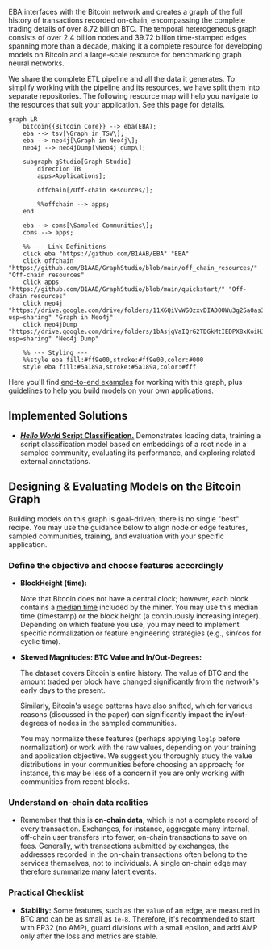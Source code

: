 EBA interfaces with the Bitcoin network and 
creates a graph of the full history of transactions recorded on-chain, 
encompassing the complete trading details of over 8.72 billion BTC.
The temporal heterogeneous graph consists of over 2.4 billion nodes and 
39.72 billion time-stamped edges spanning more than a decade, 
making it a complete resource for developing models on Bitcoin and 
a large-scale resource for benchmarking graph neural networks. 


We share the complete ETL pipeline and all the data it generates. 
To simplify working with the pipeline and its resources, 
we have split them into separate repositories. 
The following resource map will help you navigate to the resources that suit your application. 
See this page for details.


```mermaid
graph LR
    bitcoin{{Bitcoin Core}} --> eba(EBA);
    eba --> tsv[\Graph in TSV\];
    eba --> neo4j[\Graph in Neo4j\];
    neo4j --> neo4jDump[\Neo4j dump\];

    subgraph gStudio[Graph Studio]
        direction TB
        apps>Applications];

        offchain[/Off-chain Resources/];

        %%offchain --> apps;
    end

    eba --> coms[\Sampled Communities\];
    coms --> apps;    

    %% --- Link Definitions ---
    click eba "https://github.com/B1AAB/EBA" "EBA"
    click offchain "https://github.com/B1AAB/GraphStudio/blob/main/off_chain_resources/" "Off-chain resources"
    click apps "https://github.com/B1AAB/GraphStudio/blob/main/quickstart/" "Off-chain resources"
    click neo4j "https://drive.google.com/drive/folders/11X6QiVvWSOzxvDIAD0OWu3g2Sa0as3UQ?usp=sharing" "Graph in Neo4j"
    click neo4jDump "https://drive.google.com/drive/folders/1bAsjgVaIQrG2TDGkMtIEDPX8xKoiHJUf?usp=sharing" "Neo4j Dump"

    %% --- Styling ---
    %%style eba fill:#ff9e00,stroke:#ff9e00,color:#000
    style eba fill:#5a189a,stroke:#5a189a,color:#fff
```


Here you'll find [end-to-end examples](#implemented-solutions) for working with this graph, 
plus [guidelines](#designing--evaluating-models-on-the-bitcoin-graph) to help you build models on your own applications.



## Implemented Solutions

* [**_Hello World_ Script Classification.**](/quickstart/script_classification)
    Demonstrates loading data, 
    training a script classification model based on 
    embeddings of a root node in a sampled community, 
    evaluating its performance, 
    and exploring related external annotations.



## Designing & Evaluating Models on the Bitcoin Graph

Building models on this graph is goal-driven; there is no single "best" recipe. 
You may use the guidance below to align node or edge features, sampled communities,
training, and evaluation with your specific application.


### Define the objective and choose features accordingly

* **BlockHeight (time):**

    Note that Bitcoin does not have a central clock; 
    however, each block contains a [median time](https://en.bitcoin.it/wiki/BIP_0113) included by the miner. 
    You may use this median time (timestamp) or the block height 
    (a continuously increasing integer). 
    Depending on which feature you use, 
    you may need to implement specific normalization or feature engineering strategies 
    (e.g., sin/cos for cyclic time). 


* **Skewed Magnitudes: BTC Value and In/Out-Degrees:**

    The dataset covers Bitcoin's entire history. 
    The value of BTC and the amount traded per block 
    have changed significantly from the network's early days to the present.

    Similarly, Bitcoin's usage patterns have also shifted, 
    which for various reasons (discussed in the paper) 
    can significantly impact the in/out-degrees of nodes 
    in the sampled communities.

    You may normalize these features 
    (perhaps applying `log1p` before normalization) 
    or work with the raw values, depending on your training and application objective. 
    We suggest you thoroughly study the value distributions in your communities 
    before choosing an approach; for instance, this may be less of a concern 
    if you are only working with communities from recent blocks.


### Understand on-chain data realities

*   Remember that this is **on-chain data**, 
    which is not a complete record of every transaction. 
    Exchanges, for instance, aggregate many internal, 
    off-chain user transfers into fewer, 
    on-chain transactions to save on fees. 
    Generally, with transactions submitted by exchanges, 
    the addresses recorded in the on-chain transactions 
    often belong to the services themselves, not to individuals. 
    A single on-chain edge may therefore summarize many latent events.


### Practical Checklist

*   **Stability:** 
    Some features, such as the `value` of an edge, 
    are measured in BTC and can be as small as `1e-8`. 
    Therefore, it's recommended to start with FP32 (no AMP), 
    guard divisions with a small epsilon, 
    and add AMP only after the loss and metrics are stable.
